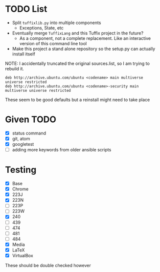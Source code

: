 # TODO List

- Split `tuffixlib.py` into multiple components
  * Exceptions, State, etc
- Eventually merge `TuffixLang` and this Tuffix project in the future?
  - As a component, not a complete replacement. Like an interactive version of this command line tool
- Make this project a stand alone repository so the setup.py can actually install itself

NOTE: I accidentally truncated the original sources.list, so I am trying to rebuild it.

```
deb http://archive.ubuntu.com/ubuntu <codename> main multiverse universe restricted
deb http://archive.ubuntu.com/ubuntu <codename>-security main multiverse universe restricted
```
These seem to be good defaults but a reinstall might need to take place

# Given TODO

- [X] status command
- [X] git, atom
- [X] googletest
- [ ] adding more keywords from older ansible scripts

# Testing
- [X] Base
- [X] Chrome
- [X] 223J
- [X] 223N
- [ ] 223P
- [ ] 223W
- [X] 240
- [ ] 439
- [ ] 474
- [ ] 481
- [ ] 484
- [X] Media
- [X] LaTeX
- [X] VirtualBox

These should be double checked however
